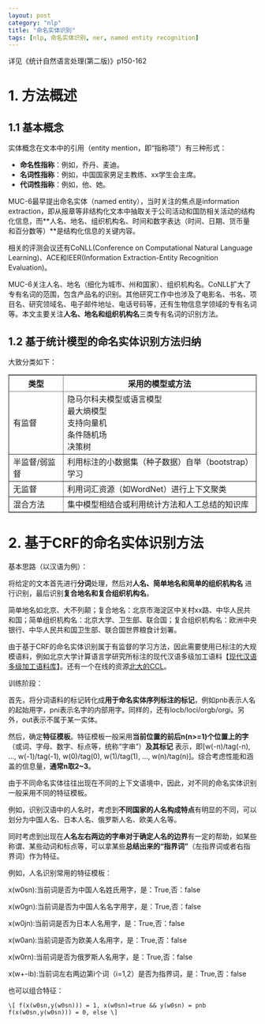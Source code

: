 ```yaml
---
layout: post
category: "nlp"
title: "命名实体识别"
tags: [nlp, 命名实体识别, ner, named entity recognition]
---
```


详见《统计自然语言处理(第二版)》p150-162

# **1. 方法概述**
 
## **1.1 基本概念**
 
实体概念在文本中的引用（entity mention，即“指称项”）有三种形式：

+ **命名性指称**：例如，乔丹、麦迪。
+ **名词性指称**：例如，中国国家男足主教练、xx学生会主席。
+ **代词性指称**：例如，他、她。

MUC-6最早提出命名实体（named entity），当时关注的焦点是information extraction，即从报章等非结构化文本中抽取关于公司活动和国防相关活动的结构化信息，而**人名、地名、组织机构名、时间和数字表达（时间、日期、货币量和百分数等）**是结构化信息的关键内容。 

相关的评测会议还有CoNLL(Conference on Computational Natural Language Learning)、ACE和IEER(Information Extraction-Entity Recognition Evaluation)。

MUC-6关注人名、地名（细化为城市、州和国家）、组织机构名。CoNLL扩大了专有名词的范围，包含产品名的识别。其他研究工作中也涉及了电影名、书名、项目名、研究领域名、电子邮件地址、电话号码等，还有生物信息学领域的专有名词等。本文主要关注**人名、地名和组织机构名**三类专有名词的识别方法。

## **1.2 基于统计模型的命名实体识别方法归纳**

大致分类如下：

<html>
<center>
<table border="2" cellspacing="0" cellpadding="6" rules="all" frame="border">

<thead>
<tr>
<th scope="col" class="left">类型</th>
<th scope="col" class="left">采用的模型或方法</th>
</tr>
</thead>

<tbody>
<tr>
<td class="left">有监督</td>
<td class="left">隐马尔科夫模型或语言模型<br>最大熵模型<br>支持向量机<br>条件随机场<br>决策树<br></td>
</tr>
<tr>
<td class="left">半监督/弱监督</td>
<td class="left">利用标注的小数据集（种子数据）自举（bootstrap）学习</td>
</tr>
<tr>
<td class="left">无监督</td>
<td class="left">利用词汇资源（如WordNet）进行上下文聚类</td>
</tr>
<tr>
<td class="left">混合方法</td>
<td class="left">集中模型相结合或利用统计方法和人工总结的知识库</td>
</tr>

</tbody>
</table></center>
</html>

# 2. 基于CRF的命名实体识别方法

基本思路（以汉语为例）：

将给定的文本首先进行**分词**处理，然后对**人名、简单地名和简单的组织机构名** 进行识别，最后识别**复合地名和复合组织机构名**。

简单地名如北京、大不列颠；复合地名：北京市海淀区中关村xx路、中华人民共和国；简单组织机构名：北京大学、卫生部、联合国；复合组织机构名：欧洲中央银行、中华人民共和国卫生部、联合国世界粮食计划署。

由于基于CRF的命名实体识别属于有监督的学习方法，因此需要使用已标注的大规模语料，例如北京大学计算语言学研究所标注的现代汉语多级加工语料【[现代汉语多级加工语料库](http://klcl.pku.edu.cn:8088/qt/info!input.action?id=4#1)】。还有一个在线的资源[北大的CCL](http://ccl.pku.edu.cn/corpus.asp)。

训练阶段：

首先，将分词语料的标记转化成**用于命名实体序列标注的标记**，例如pnb表示人名的起始用字，pni表示名字的内部用字。同样的，还有locb/loci/orgb/orgi。另外，out表示不属于某一实体。

然后，确定**特征模板**。特征模板一般采用**当前位置的前后n(n>=1)个位置上的字**（或词、字母、数字、标点等，统称“字串”）**及其标记** 表示，即[w(-n)/tag(-n), ..., w(-1)/tag(-1), w(0)/tag(0), w(1)/tag(1), ..., w(n)/tag(n)]。综合考虑性能和涵盖的信息量，**通常n取2~3**。

由于不同命名实体往往出现在不同的上下文语境中，因此，对不同的命名实体识别一般采用不同的特征模板。

例如，识别汉语中的人名时，考虑到**不同国家的人名构成特点**有明显的不同，可以划分为中国人名、日本人名、俄罗斯人名、欧美人名等。

同时考虑到出现在**人名左右两边的字串对于确定人名的边界**有一定的帮助，如某些称谓、某些动词和标点等，可以拿某些**总结出来的“指界词”**（左指界词或者右指界词）作为特征。

例如，人名识别常用的特征模板：

x(w0sn):当前词是否为中国人名姓氏用字，是：True,否：false

x(w0gn):当前词是否为中国人名名字用字，是：True,否：false

x(w0jn):当前词是否为日本人名用字，是：True,否：false

x(w0an):当前词是否为欧美人名用字，是：True,否：false

x(w0rn):当前词是否为俄罗斯人名用字，是：True,否：false

x(w+-ib):当前词左右两边第i个词（i=1,2）是否为指界词，是：True,否：false

也可以组合特征：

`\[
f(x(w0sn,y(w0sn))) = 1, x(w0sn)=true && y(w0sn) = pnb
f(x(w0sn,y(w0sn))) = 0, else
\]`